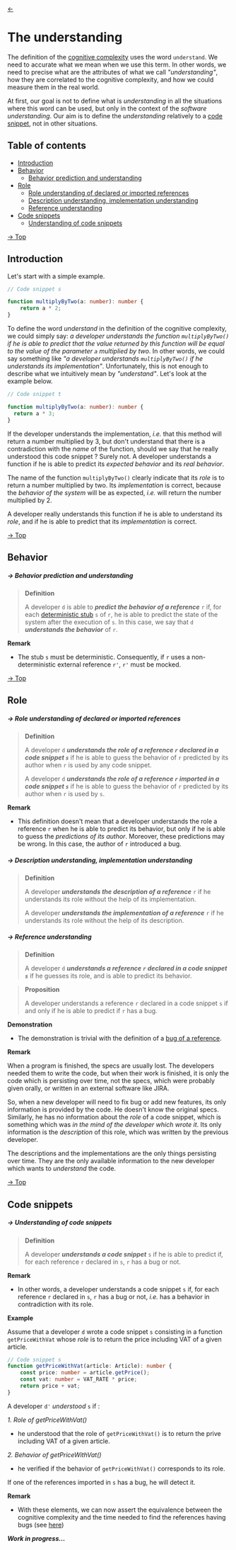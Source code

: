 [<-](README.md)
# The understanding

The definition of the [cognitive complexity](cognitive-complexity.md) uses the word `understand`. We need to accurate what we mean when we use this term. In other words, we need to precise what are the attributes of what we call *"understanding"*, how they are correlated to the cognitive complexity, and how we could measure them in the real world.

At first, our goal is not to define what is *understanding* in all the situations where this word can be used, but only in the context of the *software understanding*. Our aim is to define the *understanding* relatively to a [code snippet](code-snippets.md), not in other situations.

## Table of contents

* [Introduction](#introduction)
* [Behavior](#behavior)
  * [Behavior prediction and understanding](#--behavior-prediction-and-understanding)
* [Role](#role)
  * [Role understanding of declared or imported references](#--role-understanding-of-declared-or-imported-references)
  * [Description understanding, implementation understanding](#--description-understanding-implementation-understanding)
  * [Reference understanding](#--reference-understanding)
* [Code snippets](#code-snippets)
  * [Understanding of code snippets](#--reference-understanding)

[-> Top](#the-understanding)
## Introduction

Let's start with a simple example. 

```ts
// Code snippet s

function multiplyByTwo(a: number): number {
	return a * 2;
}
```

To define the word *understand* in the definition of the cognitive complexity, we could simply say: *a developer understands the function `multiplyByTwo()` if he is able to predict that the value returned by this function will be equal to the value of the parameter `a` multiplied by two*. In other words, we could say something like *"a developer understands `multiplyByTwo()` if he understands its implementation"*. Unfortunately, this is not enough to describe what we intuitively mean by *"understand"*. Let's look at the example below.

```ts
// Code snippet t

function multiplyByTwo(a: number): number {
  return a * 3;
}
```

If the developer understands the implementation, *i.e.* that this method will return a number multiplied by 3, but don't understand that there is a contradiction with the *name* of the function, should we say that he really understood this code snippet ? Surely not. A developer understands a function if he is able to predict its *expected behavior* and its *real behavior*.

The name of the function `multiplyByTwo()` clearly indicate that its *role* is to return a number multiplied by two. Its *implementation* is correct, because the *behavior of the system* will be as expected, *i.e.* will return the number multiplied by 2.

A developer really understands this function if he is able to understand its *role*, and if he is able to predict that its *implementation* is correct.  

[-> Top](#the-understanding)
## Behavior

##### -> Behavior prediction and understanding
> **Definition**
>
> A developer `d` is able to ***predict the behavior of a reference*** `r` if, for each [deterministic stub](code-snippets-tmp.md#--deterministic-stub) `s` of `r`, he is able to predict the state of the system after the execution of `s`. In this case, we say that `d` ***understands the behavior*** of `r`.

**Remark**

* The stub `s` must be deterministic. Consequently, if `r` uses a non-deterministic external reference `r'`, `r'` must be mocked.


[-> Top](#the-understanding)
## Role

##### -> Role understanding of declared or imported references
> **Definition**
>
> A developer `d` ***understands the role of a reference `r` declared in a code snippet `s`*** if he is able to guess the behavior of `r` predicted by its author when `r` is used by any code snippet.
>
> A developer `d` ***understands the role of a reference `r` imported in a code snippet `s`*** if he is able to guess the behavior of `r` predicted by its author when `r` is used by `s`.

**Remark**

* This definition doesn't mean that a developer understands the role a reference `r` when he is able to predict its behavior, but only if he is able to guess the *predictions of its author*. Moreover, these predictions may be wrong. In this case, the author of `r` introduced a bug.

##### -> Description understanding, implementation understanding
> **Definition**
>
> A developer ***understands the description of a reference*** `r` if he understands its role without the help of its implementation.
>
> A developer ***understands the implementation of a reference*** `r` if he understands its role without the help of its description.


##### -> Reference understanding
> **Definition**
>
> A developer `d` ***understands a reference `r` declared in a code snippet `s`*** if he guesses its role, and is able to predict its behavior.



> **Proposition**
>
> A developer understands a reference `r` declared in a code snippet `s` if and only if he is able to predict if `r` has a bug.

**Demonstration**

* The demonstration is trivial with the definition of a [bug of a reference](bugs.md#--bug-of-a-reference-bug-of-a-code-snippet).

[comment]: <> (> **Definition**)

[comment]: <> (>)

[comment]: <> (> The ***cognitive complexity of an imported reference*** `r` located in a given snippet `s` is the time needed by a mean developer to predict the behavior of the system when this reference will be called by a given process `p`.)

[comment]: <> (> )

[comment]: <> (> The ***cognitive complexity of an exported reference*** `r` located in a given snippet `s` is the time needed by a mean developer which will import this reference to predict the behavior of the system when this reference will be called by a given process `p`.)

[comment]: <> (> **Definition**)

[comment]: <> (>)

[comment]: <> (> The ***cognitive complexity of a reference*** `r` written by a developer `d` is the time needed by a mean developer `d'` to understand its role.)

[comment]: <> (>)

[comment]: <> (> The ***relative cognitive complexity of a reference*** `r` imported in a context-sensitive code snippet `s` is the time needed by a mean developer to predict its role on the context of `s`.)

**Remark**

When a program is finished, the specs are usually lost. The developers needed them to write the code, but when their work is finished, it is only the code which is persisting over time, not the specs, which were probably given orally, or written in an external software like JIRA.

So, when a new developer will need to fix bug or add new features, its only information is provided by the code. He doesn't know the original specs. Similarly, he has no information about the *role* of a code snippet, which is something which was *in the mind of the developer which wrote it*. Its only information is the *description* of this role, which was written by the previous developer.

The descriptions and the implementations are the only things persisting over time. They are the only available information to the new developer which wants to *understand* the code.


[-> Top](#the-understanding)
## Code snippets

##### -> Understanding of code snippets
> **Definition**
>
> A developer ***understands a code snippet*** `s` if he is able to predict if, for each reference `r` declared in `s`, `r` has a bug or not.

**Remark**

* In other words, a developer understands a code snippet `s` if, for each reference `r` declared in `s`, `r` has a bug or not, *i.e.* has a behavior in contradiction with its role.

[comment]: <> (> **Definition**)

[comment]: <> (>)

[comment]: <> (> A developer ***understands a code snippet*** `s` if :)

[comment]: <> (> 1. he understands the role of each [reference]&#40;code-snippets-tmp.md#references&#41; declared in `s`.)

[comment]: <> (> 2. he understands the role of each reference imported in `s`, in the context of `s`.)

[comment]: <> (> 3. assuming that the imported references of `s` have no bugs, he is able to predict the behavior of each reference declared in `s`.)

**Example**

Assume that a developer `d` wrote a code snippet `s` consisting in a function `getPriceWithVat` whose *role* is to return the price including VAT of a given article.

```ts
// Code snippet s
function getPriceWithVat(article: Article): number {
	const price: number = article.getPrice();
	const vat: number = VAT_RATE * price;
	return price + vat;
}
```

A developer `d'` *understood* `s` if :

*1. Role of getPriceWithVat()*

- he understood that the role of `getPriceWithVat()` is to return the prive including VAT of a given article.
    
*2. Behavior of getPriceWithVat()*

- he verified if the behavior of `getPriceWithVat()` corresponds to its role.
  
If one of the references imported in `s` has a bug, he will detect it.

**Remark**

* With these elements, we can now assert the equivalence between the cognitive complexity and the time needed to find the references having bugs (see [here](cognitive-complexity.md#relation-between-cognitive-complexity-and-debugging))



***Work in progress...***
